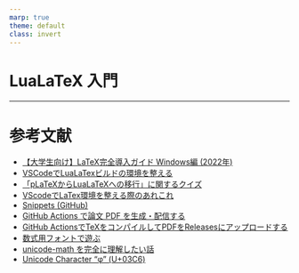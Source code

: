 ```yaml
---
marp: true
theme: default
class: invert
---
```

<style>
@import url("https://fonts.googleapis.com/css?family=Noto+Sans+JP");
section {
  font-family: "Noto Sans JP";
  font-size: 26px;
  background:linear-gradient(60deg, #2c4560, #23453b);
  justify-content: start;
}
</style>

# LuaLaTeX 入門

---
# 参考文献
- [【大学生向け】LaTeX完全導入ガイド Windows編 (2022年)](https://qiita.com/passive-radio/items/623c9a35e86b6666b89e)
- [VSCodeでLuaLaTexビルドの環境を整える](https://qiita.com/SuzuTomo2001/items/f5368084aa7351bb3f80)
- [「pLaTeXからLuaLaTeXへの移行」に関するクイズ](https://qiita.com/zr_tex8r/items/ac9176e4611bf233a3e0)
- [VScodeでLaTex環境を整える際のあれこれ](https://zenn.dev/okaito/articles/5a9e24f4223a6c)
- [Snippets (GitHub)](https://github.com/James-Yu/LaTeX-Workshop/wiki/Snippets)
- [GitHub Actions で論文 PDF を生成・配信する](https://zenn.dev/junkato/articles/github-actions-to-generate-pdfs-for-pages)
- [GitHub ActionsでTeXをコンパイルしてPDFをReleasesにアップロードする](https://zenn.dev/ganariya/articles/platex-github-action)
- [数式用フォントで遊ぶ](https://text.baldanders.info/remark/2017/10/math-fonts/)
- [unicode-math を完全に理解したい話](https://zrbabbler.hatenablog.com/entry/20180917/1537140475)
- [Unicode Character “φ” (U+03C6)](https://www.compart.com/en/unicode/U+03C6)